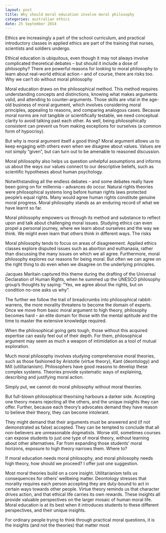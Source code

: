 ```yaml
---
layout: post
title: Why should moral education involve moral philosophy
categories: australian ethics
date: 25 September 2014
---
```


Ethics are increasingly a part of the school curriculum, and practical introductory classes in applied ethics are part of the training that nurses, scientists and soldiers undergo.

Ethical education is ubiquitous, even though it may not always involve complicated theoretical debates – but should it include a dose of philosophy? There are powerful reasons for looking to moral philosophy to learn about real-world ethical action – and of course, there are risks too.
Why we can’t do without moral philosophy

Moral education draws on the philosophical method. This method requires understanding concepts and distinctions, knowing what makes arguments valid, and attending to counter-arguments. Those skills are vital in the age-old business of moral argument, which involves considering moral principles, appealing to reasons, and comparing analogous cases. Because moral norms are not tangible or scientifically testable, we need conceptual clarity to avoid talking past each other. As well, being philosophically consistent can prevent us from making exceptions for ourselves (a common form of hypocrisy).

But why is moral argument itself a good thing? Moral argument allows us to keep engaging with others even when we disagree about values. Values are not simply “given”, but can turn out to be amenable to reasoned discussion.

Moral philosophy also helps us question unhelpful assumptions and informs us about the ways our values connect to our descriptive beliefs, such as scientific hypotheses about human psychology.

Notwithstanding all the endless debates – and some debates really have been going on for millennia – advances do occur. Natural rights theories were philosophical systems long before human rights laws protected people’s equal rights. Many would agree human rights constitute genuine moral progress. Moral philosophy stands as an enduring record of what we have learnt so far.

Moral philosophy empowers us through its method and substance to reflect upon and talk about challenging moral issues. Studying ethics can even propel a personal journey, where we learn about ourselves and the way we think. We might even learn that others think in different ways.
The risks

Moral philosophy tends to focus on areas of disagreement. Applied ethics classes explore disputed issues such as abortion and euthanasia, rather than discussing the many issues on which we all agree. Furthermore, moral philosophy explores our reasons for being moral. But often we can agree on the right thing to do even when we disagree on the underlying principles.

Jacques Maritain captured this theme during the drafting of the Universal Declaration of Human Rights, when he summed up the UNESCO philosophy group’s thoughts by saying: “Yes, we agree about the rights, but on condition no-one asks us why”.

The further we follow the trail of breadcrumbs into philosophical rabbit-warrens, the more morality threatens to become the domain of experts. Once we move from basic moral argument to high theory, philosophy becomes hard – an elite domain for those with the mental aptitude and the time to master the extensive knowledge required.

When the philosophical going gets tough, those without this acquired expertise can easily feel out of their depth. For them, philosophical argument may seem as much a weapon of intimidation as a tool of mutual exploration.

Much moral philosophy involves studying comprehensive moral theories, such as those fashioned by Aristotle (virtue theory), Kant (deontology) and Mill (utilitarianism). Philosophers have good reasons to develop these complex systems. Theories provide systematic ways of explaining, describing and justifying moral action.

Simply put, we cannot do moral philosophy without moral theories.

But full-blown philosophical theorising harbours a darker side. Accepting one theory means rejecting all the others, and the unique insights they can offer. Further, because each theory’s advocates demand they have reason to believe their theory, they can become intolerant.

They might demand that their arguments must be answered and (if not demonstrated as false) accepted. They can be tempted to conclude that all non-believers are unreasonable dogmatists. Worse still, sometimes courses can expose students to just one type of moral theory, without learning about other alternatives. Far from expanding those students’ moral horizons, exposure to high theory narrows them.
Where to?

If moral education needs moral philosophy, and moral philosophy needs high theory, how should we proceed? I offer just one suggestion.

Most moral theories build on a core insight. Utilitarianism tells us consequences for others’ wellbeing matter. Deontology stresses that morality requires each person accepting they are duty-bound to act in certain ways towards other people. Virtue theory reminds us that character drives action, and that ethical life carries its own rewards. These insights all provide valuable perspectives on the larger mosaic of human moral life. Moral education is at its best when it introduces students to these different perspectives, and their unique insights.

For ordinary people trying to think through practical moral questions, it is the insights (and not the theories) that matter most
